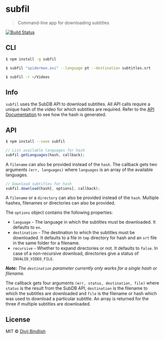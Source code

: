 # subfil

> Command-line app for downloading subtitles

[![Build Status](https://travis-ci.org/divijbindlish/subfil.svg?branch=master)](https://travis-ci.org/divijbindlish/subfil)

## CLI

```sh
$ npm install -g subfil
```

```sh
$ subfil "spiderman.avi" --language pt --destination subtitles.srt
```

```sh
$ subfil -r ~/Videos
```

## Info

`subfil` uses the SubDB API to download subtitles. All API calls require a unique hash of the video for which subtitles are required. Refer to the
[API Documentation](http://thesubdb.com/api) to see how the hash is generated.

## API

```sh
$ npm install --save subfil
```

```js
// List available languages for hash
subfil.getLanguages(hash, callback);
```

A `filename` can also be provided instead of the `hash`. The callback gets two arguments `(err, languages)` where `languages` is an array of the available languages.

```js
// Download subtitles for hash
subfil.download(hash[, options], callback);
```

A `filename` or a `directory` can also be provided instead of the `hash`. Multiple hashes, filenames or directories can also be provided.

The `options` object contains the following properties:

* `language` - The language in which the subtitles must be downloaded. It defaults to `en`.
* `destination` - The destination to which the subtitles must be downloaded. It defaults to a file in `tmp` directory for hash and an `srt` file in the same folder for a filename.
* `recursive` - Whether to expand directories or not. It defaults to `false`. In case of a non-recursive download, directories give a status of `INVALID_VIDEO_FILE`.

_**Note:** The `destination` parameter currently only works for a single hash or filename._

The callback gets four arguments `(err, status, destination, file)` where `status` is the result from the SubDB API, `destination` is the filename to which the subtitles are downloaded and `file` is the filename or hash which was used to download a particular subtitle. An array is returned for the three if multiple subtitles are downloaded.

## License

MIT © [Divij Bindlish](http://divijbindlish.com)
